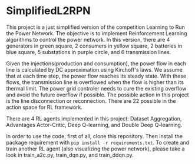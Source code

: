# SimplifiedL2RPN
This project is a just simplified version of the competition Learning to Run the Power Network. The objective is to implement Reinforcement Learning algorithms to control the power network.
In this version, there are 4 generators in green square, 2 consumers in yellow square, 2 batteries in blue square, 5 substations in purple circle, and 6 transmission lines.

Given the injections(production and consumption), the power flow in each line is calculated by DC approximation using Kirchoff's laws. We assume that at each time step, the power flow reaches its steady state.
With these flows, the transmission line is overflowed when the flow is higher than its thermal limit. The power grid controler needs to cure the existing overflow and avoid the future overflow if possible.
The possible action in this project is the line disconnection or reconnection. There are 22 possible in the action space for RL framework.

There are 4 RL agents implemented in this project: Dataset Aggregation, Advantages Actor-Critic, Deep Q-learning, and Double Deep Q-learning.

In order to use the code, first of all, clone this repository. Then install the package requirement with `pip install -r requirements.txt`.
To create and train another RL agent (also visualizing the power network), please take a look in train_a2c.py, train_dqn.py, and train_ddqn.py.
